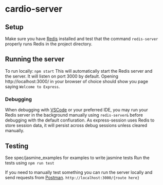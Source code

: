 # cardio-server
## Setup
Make sure you have [Redis](https://redis.io/download) installed and test that the command ```redis-server``` properly runs Redis in the project directory.

## Running the server

To run locally: ``` npm start ```
This will automatically start the Redis server and the server. It will listen on port 3000 by default. Opening http://localhost:3000/ in your browser of choice should show you page saying ```Welcome to Express```.

### Debugging

When debugging with [VSCode](https://code.visualstudio.com/download) or your preferred IDE, you may run your Redis server in the background manually using ```redis-server&``` before debugging with the default confiuration. As express-session uses Redis to store session data, it will persist across debug sessions unless cleared manually.
 
## Testing

See spec/jasmine_examples for examples to write jasmine tests
Run the tests using ``` npm run test ```

If you need to manually test something you can run the server locally and send requests from [Postman](http://getpostman.com). 
```http://localhost:3000/{route here}```